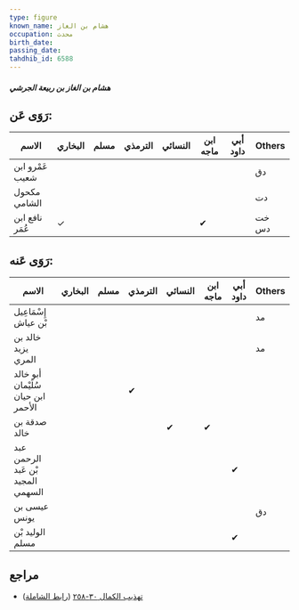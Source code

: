 ```yaml
---
type: figure
known_name: هشام بن الغاز
occupation: محدث
birth_date:
passing_date:
tahdhib_id: 6588
---
```

##### هشام بن الغاز بن ربيعة الجرشي

## رَوَى عَن:
| الاسم           | البخاري | مسلم | الترمذي | النسائي | ابن ماجه | أبي داود | Others |
| --------------- | ------- | ---- | ------- | ------- | -------- | -------- | ------ |
| عَمْرو ابن شعيب |         |      |         |         |          |          | دق     |
| مكحول الشامي    |         |      |         |         |          |          | دت     |
| نافع ابن عُمَر  | ✓       |      |         |         | ✔        |          | خت دس  |
## رَوَى عَنه:
| الاسم                              | البخاري | مسلم | الترمذي | النسائي | ابن ماجه | أبي داود | Others |
| ---------------------------------- | ------- | ---- | ------- | ------- | -------- | -------- | ------ |
| إِسْمَاعِيل بْن عياش               |         |      |         |         |          |          | مد     |
| خالد بن يزيد المري                 |         |      |         |         |          |          | مد     |
| أبو خالد سُلَيْمان ابن حيان الأحمر |         |      | ✔       |         |          |          |        |
| صدقة بن خالد                       |         |      |         | ✔       | ✔        |          |        |
| عبد الرحمن بْن عَبد المجيد السهمي  |         |      |         |         |          | ✔        |        |
| عيسى بن يونس                       |         |      |         |         |          |          | دق     |
| الوليد بْن مسلم                    |         |      |         |         |          | ✔        |        |
## مراجع
- [تهذيب الكمال ٣٠-٢٥٨](obsidian://open?vault=Tahdhib-al-Kamal&file=Figures/٦٥٨٨-هشام%20بن%20الغاز%20بن%20ربيعة%20الجرشي) ([رابط الشاملة](https://shamela.ws/book/3722/16324))